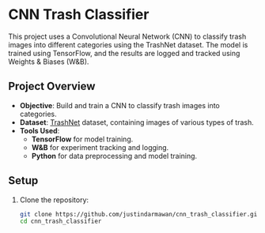 # CNN Trash Classifier

This project uses a Convolutional Neural Network (CNN) to classify trash images into different categories using the TrashNet dataset. The model is trained using TensorFlow, and the results are logged and tracked using Weights & Biases (W&B).

## Project Overview

- **Objective**: Build and train a CNN to classify trash images into categories.
- **Dataset**: [TrashNet](https://github.com/garythung/trashnet) dataset, containing images of various types of trash.
- **Tools Used**:
  - **TensorFlow** for model training.
  - **W&B** for experiment tracking and logging.
  - **Python** for data preprocessing and model training.

## Setup

1. Clone the repository:
   ```bash
   git clone https://github.com/justindarmawan/cnn_trash_classifier.git
   cd cnn_trash_classifier
   ```
